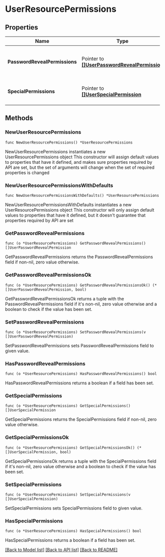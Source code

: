 # UserResourcePermissions

## Properties

Name | Type | Description | Notes
------------ | ------------- | ------------- | -------------
**PasswordRevealPermissions** | Pointer to [**[]UserPasswordRevealPermission**](UserPasswordRevealPermission.md) | The new password reveal permissions of the user. | [optional] 
**SpecialPermissions** | Pointer to [**[]UserSpecialPermission**](UserSpecialPermission.md) | The new special permissions of the user. | [optional] 

## Methods

### NewUserResourcePermissions

`func NewUserResourcePermissions() *UserResourcePermissions`

NewUserResourcePermissions instantiates a new UserResourcePermissions object
This constructor will assign default values to properties that have it defined,
and makes sure properties required by API are set, but the set of arguments
will change when the set of required properties is changed

### NewUserResourcePermissionsWithDefaults

`func NewUserResourcePermissionsWithDefaults() *UserResourcePermissions`

NewUserResourcePermissionsWithDefaults instantiates a new UserResourcePermissions object
This constructor will only assign default values to properties that have it defined,
but it doesn't guarantee that properties required by API are set

### GetPasswordRevealPermissions

`func (o *UserResourcePermissions) GetPasswordRevealPermissions() []UserPasswordRevealPermission`

GetPasswordRevealPermissions returns the PasswordRevealPermissions field if non-nil, zero value otherwise.

### GetPasswordRevealPermissionsOk

`func (o *UserResourcePermissions) GetPasswordRevealPermissionsOk() (*[]UserPasswordRevealPermission, bool)`

GetPasswordRevealPermissionsOk returns a tuple with the PasswordRevealPermissions field if it's non-nil, zero value otherwise
and a boolean to check if the value has been set.

### SetPasswordRevealPermissions

`func (o *UserResourcePermissions) SetPasswordRevealPermissions(v []UserPasswordRevealPermission)`

SetPasswordRevealPermissions sets PasswordRevealPermissions field to given value.

### HasPasswordRevealPermissions

`func (o *UserResourcePermissions) HasPasswordRevealPermissions() bool`

HasPasswordRevealPermissions returns a boolean if a field has been set.

### GetSpecialPermissions

`func (o *UserResourcePermissions) GetSpecialPermissions() []UserSpecialPermission`

GetSpecialPermissions returns the SpecialPermissions field if non-nil, zero value otherwise.

### GetSpecialPermissionsOk

`func (o *UserResourcePermissions) GetSpecialPermissionsOk() (*[]UserSpecialPermission, bool)`

GetSpecialPermissionsOk returns a tuple with the SpecialPermissions field if it's non-nil, zero value otherwise
and a boolean to check if the value has been set.

### SetSpecialPermissions

`func (o *UserResourcePermissions) SetSpecialPermissions(v []UserSpecialPermission)`

SetSpecialPermissions sets SpecialPermissions field to given value.

### HasSpecialPermissions

`func (o *UserResourcePermissions) HasSpecialPermissions() bool`

HasSpecialPermissions returns a boolean if a field has been set.


[[Back to Model list]](../README.md#documentation-for-models) [[Back to API list]](../README.md#documentation-for-api-endpoints) [[Back to README]](../README.md)


